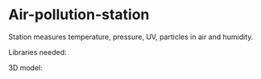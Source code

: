 # Air-pollution-station
Station measures temperature, pressure, UV, particles in air and humidity. 

Libraries needed:

3D model:
